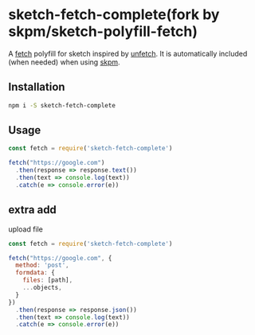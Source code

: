 # sketch-fetch-complete(fork by skpm/sketch-polyfill-fetch)

A [fetch](https://developer.mozilla.org/en/docs/Web/API/Fetch_API) polyfill for sketch inspired by [unfetch](https://github.com/developit/unfetch). It is automatically included (when needed) when using [skpm](https://github.com/skpm/skpm).

## Installation

```bash
npm i -S sketch-fetch-complete
```

## Usage

```js
const fetch = require('sketch-fetch-complete')

fetch("https://google.com")
  .then(response => response.text())
  .then(text => console.log(text))
  .catch(e => console.error(e))
```

## extra add

upload file

```js
const fetch = require('sketch-fetch-complete')

fetch("https://google.com", {
  method: 'post',
  formdata: {
    files: [path],
    ...objects,
  }
})
  .then(response => response.json())
  .then(text => console.log(text))
  .catch(e => console.error(e))
```

